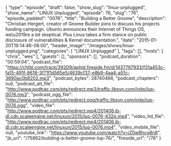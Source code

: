 {
  "type": "episode",
  "draft": false,
  "show_slug": "linux-unplugged",
  "show_name": "LINUX Unplugged",
  "episode": 76,
  "slug": "76",
  "episode_padded": "0076",
  "title": "Building a Better Gnome",
  "description": "Christian Hergert, creator of Gnome Builder joins to discuss his projects funding campaign. Ubuntu announces their Internet of Things OS, we\u2019re a bit skeptical. Plus Linus takes a firm stance on public disclosure of vulnerabilities & Kernel documentation.",
  "date": "2015-01-20T19:14:46-08:00",
  "header_image": "/images/shows/linux-unplugged.png",
  "categories": [
    "LINUX Unplugged"
  ],
  "tags": [],
  "hosts": [
    "chris",
    "wes"
  ],
  "guests": [],
  "sponsors": [],
  "podcast_duration": "00:59:04",
  "podcast_file": "https://chtbl.com/track/392D9/aphid.fireside.fm/d/1437767933/f31a453c-fa15-491f-8618-3f71f1d565e5/4639cf37-e8b9-4aa4-a51c-3690ac0b8202.mp3",
  "podcast_bytes": 28740466,
  "podcast_chapters": null,
  "podcast_alt_file": "http://www.podtrac.com/pts/redirect.mp3/traffic.libsyn.com/jnite/lup-0076.mp3",
  "podcast_ogg_file": "http://www.podtrac.com/pts/redirect.ogg/traffic.libsyn.com/jnite/lup-0076.ogg",
  "video_file": "http://www.podtrac.com/pts/redirect.mp4/201406.jb-dl.cdn.scaleengine.net/linuxun/2015/lup-0076-432p.mp4",
  "video_hd_file": "http://www.podtrac.com/pts/redirect.mp4/201406.jb-dl.cdn.scaleengine.net/linuxun/2015/lup-0076.mp4",
  "video_mobile_file": null,
  "youtube_link": "https://www.youtube.com/watch?v=iZ0wRhcg8n8",
  "jb_url": "/75862/building-a-better-gnome-lup-76/",
  "fireside_url": "/76"
}

